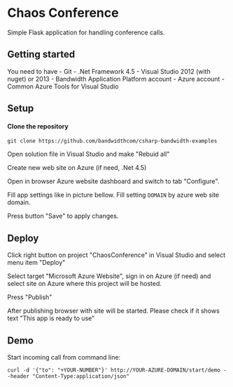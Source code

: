 # Chaos Conference

Simple Flask application for handling conference calls.


## Getting started
You need to have
    - Git
    - .Net Framework 4.5
    - Visual Studio 2012 (with nuget) or 2013
    - Bandwidth Application Platform account
    - Azure account
    - Common Azure Tools for Visual Studio


## Setup

#### Clone the repository

```console
git clone https://github.com/bandwidthcom/csharp-bandwidth-examples
```
Open solution file in Visual Studio and make "Rebuid all"

Create new web site on Azure (if need, .Net 4.5)

Open in browser Azure website dashboard and switch to tab "Configure".

Fill app settings like in picture bellow. Fill setting `DOMAIN` by azure web site domain.

Press button "Save" to apply changes.

## Deploy

Click right button on project "ChaosConference" in Visual Studio and select menu item "Deploy"

Select target "Microsoft Azure Website", sign in on Azure (if need) and select site on Azure where this project will be hosted.

Press "Publish"

After publishing browser with site will be started. Please check if it shows text "This app is ready to use"


## Demo

Start incoming call from command line:
```console
curl -d '{"to": "+YOUR-NUMBER"}' http://YOUR-AZURE-DOMAIN/start/demo --header "Content-Type:application/json"
```

